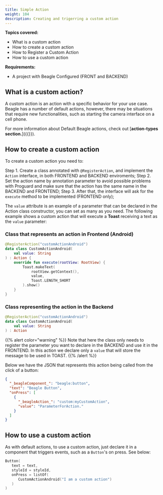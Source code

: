 ```yaml
---
title: Simple Action
weight: 104
description: Creating and trigerring a custom action
---
```


**Topics covered:**

- What is a custom action
- How to create a custom action
- How to Register a Custom Action
- How to use a custom action

**Requirements:**

- A project with Beagle Configured (FRONT and BACKEND)

## **What is a custom action?**

A custom action is an action with a specific behavior for your use case. Beagle has a number of default actions, however, there may be situations that require new functionalities, such as starting the camera interface on a cell phone.

For more information about Default Beagle actions, check out [**action-types section.**]({{<ref path="/api/actions/overview#action-types" lang="en">}}).

## **How to create a custom action**

To create a custom action you need to:

Step 1. Create a class annotated with `@RegisterAction`, and implement the `Action` interface, in both FRONTEND and BACKEND enviroments;
Step 2. Set the action name by annotation parameter to avoid possible problems with Proguard and make sure that the action has the same name in the BACKEND and FRONTEND;
Step 3. After that, the interface will ask for the `execute` method to be implemented (FRONTEND only);

The `value` attribute is an example of a parameter that can be declared in the Action class constructor, you can set as many as you need.
The following example shows a custom action that will execute a **Toast** receiving a text as the `value` parameter:

### **Class that represents an action in Frontend (Android)**

```kotlin
@RegisterAction("customActionAndroid")
data class CustomActionAndroid(
    val value: String
) : Action {
    override fun execute(rootView: RootView) {
        Toast.makeText(
            rootView.getContext(),
            value,
            Toast.LENGTH_SHORT
        ).show()
    }
}
```

### **Class representing the action in the Backend**

```kotlin
@RegisterAction("customActionAndroid")
data class CustomActionAndroid(
    val value: String
) : Action
```

{{% alert color="warning" %}}
  Note that here the class only needs to register the parameter you want to declare in the BACKEND and use it in the FRONTEND. In this action we declare only a `value` that will store the message to be used in TOAST.
{{% /alert %}}

Below we have the JSON that represents this action being called from the click of a button:

```json
{
  "_beagleComponent_": "beagle:button",
  "text": "Beagle Button",
  "onPress": [
    {
      "_beagleAction_": "custom:myCustomAction",
      "value": "ParameterForAction."
    }
  ]
}
```

## How to use a custom action

As with default actions, to use a custom action, just declare it in a component that triggers events, such as a `Button`'s on press. See below:

```kotlin
Button(
   text = text,
   styleId = styleId,
   onPress = listOf(
      CustomActionAndroid("I am a custom action")
   )
)
```
